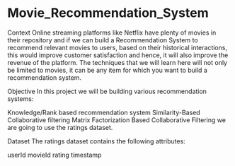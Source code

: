 # Movie_Recommendation_System

Context
Online streaming platforms like Netflix have plenty of movies in their repository and if we can build a Recommendation System to recommend relevant movies to users, based on their historical interactions, this would improve customer satisfaction and hence, it will also improve the revenue of the platform. The techniques that we will learn here will not only be limited to movies, it can be any item for which you want to build a recommendation system.

Objective
In this project we will be building various recommendation systems:

Knowledge/Rank based recommendation system
Similarity-Based Collaborative filtering
Matrix Factorization Based Collaborative Filtering
we are going to use the ratings dataset.

Dataset
The ratings dataset contains the following attributes:

userId
movieId
rating
timestamp
